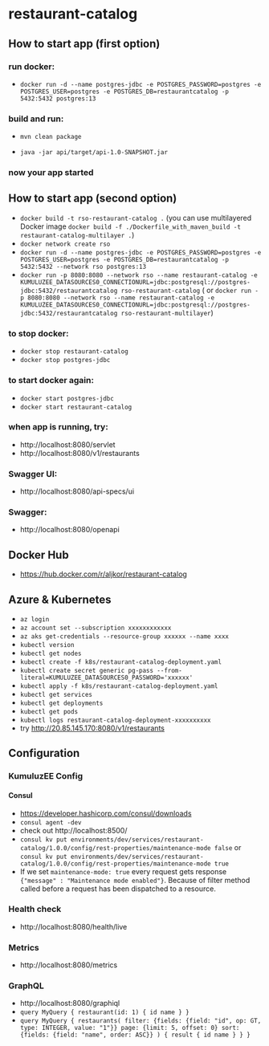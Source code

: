 # restaurant-catalog

## How to start app (first option)

### run docker:

- `docker run -d --name postgres-jdbc -e POSTGRES_PASSWORD=postgres -e POSTGRES_USER=postgres -e POSTGRES_DB=restaurantcatalog -p 5432:5432 postgres:13`

### build and run:

- `mvn clean package`

- `java -jar api/target/api-1.0-SNAPSHOT.jar`

### now your app started

## How to start app (second option)

- `docker build -t rso-restaurant-catalog .` (you can use multilayered Docker
  image `docker build -f ./Dockerfile_with_maven_build -t restaurant-catalog-multilayer .`)
- `docker network create rso`
- `docker run -d --name postgres-jdbc -e POSTGRES_PASSWORD=postgres -e POSTGRES_USER=postgres -e POSTGRES_DB=restaurantcatalog -p 5432:5432 --network rso postgres:13`
- `docker run -p 8080:8080 --network rso --name restaurant-catalog -e KUMULUZEE_DATASOURCES0_CONNECTIONURL=jdbc:postgresql://postgres-jdbc:5432/restaurantcatalog rso-restaurant-catalog` (
  or `docker run -p 8080:8080 --network rso --name restaurant-catalog -e KUMULUZEE_DATASOURCES0_CONNECTIONURL=jdbc:postgresql://postgres-jdbc:5432/restaurantcatalog rso-restaurant-multilayer`)

### to stop docker:

- `docker stop restaurant-catalog`
- `docker stop postgres-jdbc`

### to start docker again:

- `docker start postgres-jdbc`
- `docker start restaurant-catalog`

### when app is running, try:

- http://localhost:8080/servlet
- http://localhost:8080/v1/restaurants

### Swagger UI:

- http://localhost:8080/api-specs/ui

### Swagger:

- http://localhost:8080/openapi

## Docker Hub

- https://hub.docker.com/r/aljkor/restaurant-catalog

## Azure & Kubernetes

- `az login`
- `az account set --subscription xxxxxxxxxxxx`
- `az aks get-credentials --resource-group xxxxxx --name xxxx`
- `kubectl version`
- `kubectl get nodes`
- `kubectl create -f k8s/restaurant-catalog-deployment.yaml`
- `kubectl create secret generic pg-pass --from-literal=KUMULUZEE_DATASOURCES0_PASSWORD='xxxxxx'`
- `kubectl apply -f k8s/restaurant-catalog-deployment.yaml`
- `kubectl get services`
- `kubectl get deployments`
- `kubectl get pods`
- `kubectl logs restaurant-catalog-deployment-xxxxxxxxxx`
- try http://20.85.145.170:8080/v1/restaurants

## Configuration

### KumuluzEE Config
#### Consul
- https://developer.hashicorp.com/consul/downloads
- `consul agent -dev`
- check out http://localhost:8500/
- `consul kv put environments/dev/services/restaurant-catalog/1.0.0/config/rest-properties/maintenance-mode false` or `consul kv put environments/dev/services/restaurant-catalog/1.0.0/config/rest-properties/maintenance-mode true`
- If we set `maintenance-mode: true` every request gets response `{"message" : "Maintenance mode enabled"}`. Because of
filter method called before a request has been dispatched to a resource.

### Health check
- http://localhost:8080/health/live

### Metrics
- http://localhost:8080/metrics

### GraphQL
- http://localhost:8080/graphiql
- `query MyQuery {
  restaurant(id: 1) {
  id
  name
  }
  }`
- `query MyQuery {
  restaurants(
  filter: {fields: {field: "id", op: GT, type: INTEGER, value: "1"}}
  page: {limit: 5, offset: 0}
  sort: {fields: {field: "name", order: ASC}}
  ) {
  result {
  id
  name
  }
  }
  }`